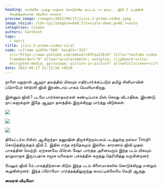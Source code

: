 ```yaml
---
heading: சாமிக்கே பயந்து லஞ்சம் கொடுக்கிற கூட்டம் டா நம்ம.. ஜீவி 2 படத்தின்
  வெறித்தனமான வீடியோ வைரல்.
preview_image: /images/2022/08/17/jiivi-2-promo-video.jpeg
image_resize: /cdn-cgi/image/w=640,fit=scale-down,q=80,f=auto
categories: cinema
authors: Santhosh
tags:
  - Vetri
title: jiivi-2-promo-video-viral
code: <iframe width="560" height="315"
  src="https://www.youtube.com/embed/c6YFqu2ZEz0" title="YouTube video player"
  frameborder="0" allow="accelerometer; autoplay; clipboard-write;
  encrypted-media; gyroscope; picture-in-picture" allowfullscreen></iframe>
date: 2022-08-17 21:13:58 +0530
---
```



நாளை மறுநாள் ஆஹா தலத்தில் மிகவும் எதிர்பார்க்கப்படும் தமிழ் சினிமாவின் ப்ரொபேர் sequel ஜிவி இரண்டாம் பாகம் வெளியாகிறது.

இன்னும் ஜிவி 1 படமே பார்க்காதவர்கள் கண்டிப்பாக மிஸ் செய்து விடாதீங்க. இரண்டு நாட்களுக்குள் இதே ஆஹா தளத்தில் இருக்கிறது பார்த்து விடுங்கள்.

![](/images/2022/08/17/jiivi-2-video-viral.jpeg)

![](/images/2022/08/17/jiivi-2-video-viral-1.jpeg)

![](/images/2022/08/17/jiivi-2-video-viral-2.jpeg)

தியேட்டர்ல ரிலீஸ் ஆகிருந்தா தனுஷின் திருச்சிற்றம்பலம் படத்துக்கு நல்லா Tough கொடுத்திருக்கும் ஜீவி 2. இதில் எந்த சந்தேகமும் இல்லை. காரணம் ஜிவி முதல் பாகத்தின் வெற்றி. ஏற்கனவே பிரெஸ் ஷோ பார்த்த அனைவரும் இந்த படம் மிகவும் தாறுமாறாக இருப்பதாக சமூக வலைதள பக்கத்தில் கருத்து தெரிவித்து வருகின்றனர்.

மேலும் ஜிவி 3ம் பாகத்திற்கான லீடும் இந்த படம் கிளைமாக்ஸில் கொடுக்கிறது என்றும் கூறுகின்றனர். இந்த ப்ரோமோ பார்த்தத்திலுருந்து வைட்டிங்லேயே வெறி ஆகுது.

**வைரல் வீடியோ:**